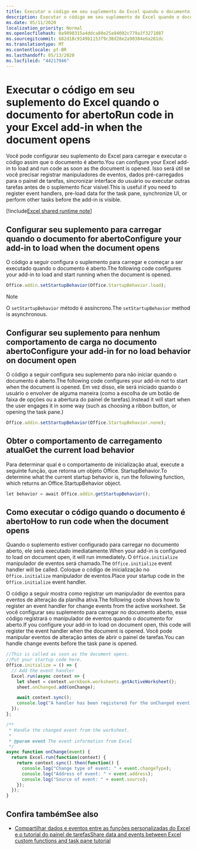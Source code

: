 ```yaml
---
title: Executar o código em seu suplemento do Excel quando o documento for aberto
description: Executar o código em seu suplemento do Excel quando o documento for aberto.
ms.date: 05/11/2020
localization_priority: Normal
ms.openlocfilehash: 0a9090315a4ddca80e25a94092c779a3f3271087
ms.sourcegitcommit: 682d18c9149b1153f9c38d28e2a90384e6a261dc
ms.translationtype: MT
ms.contentlocale: pt-BR
ms.lasthandoff: 05/13/2020
ms.locfileid: "44217946"
---
```

# <a name="run-code-in-your-excel-add-in-when-the-document-opens"></a><span data-ttu-id="ce3ab-103">Executar o código em seu suplemento do Excel quando o documento for aberto</span><span class="sxs-lookup"><span data-stu-id="ce3ab-103">Run code in your Excel add-in when the document opens</span></span>

<span data-ttu-id="ce3ab-104">Você pode configurar seu suplemento do Excel para carregar e executar o código assim que o documento é aberto.</span><span class="sxs-lookup"><span data-stu-id="ce3ab-104">You can configure your Excel add-in to load and run code as soon as the document is opened.</span></span> <span data-ttu-id="ce3ab-105">Isso será útil se você precisar registrar manipuladores de eventos, dados pré-carregados para o painel de tarefas, sincronizar interface do usuário ou executar outras tarefas antes de o suplemento ficar visível.</span><span class="sxs-lookup"><span data-stu-id="ce3ab-105">This is useful if you need to register event handlers, pre-load data for the task pane, synchronize UI, or perform other tasks before the add-in is visible.</span></span>

[!include[Excel shared runtime note](../includes/note-requires-shared-runtime.md)]

## <a name="configure-your-add-in-to-load-when-the-document-opens"></a><span data-ttu-id="ce3ab-106">Configurar seu suplemento para carregar quando o documento for aberto</span><span class="sxs-lookup"><span data-stu-id="ce3ab-106">Configure your add-in to load when the document opens</span></span>

<span data-ttu-id="ce3ab-107">O código a seguir configura o suplemento para carregar e começar a ser executado quando o documento é aberto.</span><span class="sxs-lookup"><span data-stu-id="ce3ab-107">The following code configures your add-in to load and start running when the document is opened.</span></span>

```JavaScript
Office.addin.setStartupBehavior(Office.StartupBehavior.load);
```

> [!NOTE]
> <span data-ttu-id="ce3ab-108">O `setStartupBehavior` método é assíncrono.</span><span class="sxs-lookup"><span data-stu-id="ce3ab-108">The `setStartupBehavior` method is asynchronous.</span></span>

## <a name="configure-your-add-in-for-no-load-behavior-on-document-open"></a><span data-ttu-id="ce3ab-109">Configurar seu suplemento para nenhum comportamento de carga no documento aberto</span><span class="sxs-lookup"><span data-stu-id="ce3ab-109">Configure your add-in for no load behavior on document open</span></span>

<span data-ttu-id="ce3ab-110">O código a seguir configura seu suplemento para não iniciar quando o documento é aberto.</span><span class="sxs-lookup"><span data-stu-id="ce3ab-110">The following code configures your add-in not to start when the document is opened.</span></span> <span data-ttu-id="ce3ab-111">Em vez disso, ele será iniciado quando o usuário o envolver de alguma maneira (como a escolha de um botão de faixa de opções ou a abertura do painel de tarefas).</span><span class="sxs-lookup"><span data-stu-id="ce3ab-111">Instead it will start when the user engages it in some way (such as choosing a ribbon button, or opening the task pane.)</span></span>

```JavaScript
Office.addin.setStartupBehavior(Office.StartupBehavior.none);
```

## <a name="get-the-current-load-behavior"></a><span data-ttu-id="ce3ab-112">Obter o comportamento de carregamento atual</span><span class="sxs-lookup"><span data-stu-id="ce3ab-112">Get the current load behavior</span></span>

<span data-ttu-id="ce3ab-113">Para determinar qual é o comportamento de inicialização atual, execute a seguinte função, que retorna um objeto Office. StartupBehavior.</span><span class="sxs-lookup"><span data-stu-id="ce3ab-113">To determine what the current startup behavior is, run the following function, which returns an Office.StartupBehavior object.</span></span>

```JavaScript
let behavior = await Office.addin.getStartupBehavior();
```

## <a name="how-to-run-code-when-the-document-opens"></a><span data-ttu-id="ce3ab-114">Como executar o código quando o documento é aberto</span><span class="sxs-lookup"><span data-stu-id="ce3ab-114">How to run code when the document opens</span></span>

<span data-ttu-id="ce3ab-115">Quando o suplemento estiver configurado para carregar no documento aberto, ele será executado imediatamente.</span><span class="sxs-lookup"><span data-stu-id="ce3ab-115">When your add-in is configured to load on document open, it will run immediately.</span></span> <span data-ttu-id="ce3ab-116">O `Office.initialize` manipulador de eventos será chamado.</span><span class="sxs-lookup"><span data-stu-id="ce3ab-116">The `Office.initialize` event handler will be called.</span></span> <span data-ttu-id="ce3ab-117">Coloque o código de inicialização no `Office.initialize` manipulador de eventos.</span><span class="sxs-lookup"><span data-stu-id="ce3ab-117">Place your startup code in the `Office.initialize` event handler.</span></span>

<span data-ttu-id="ce3ab-118">O código a seguir mostra como registrar um manipulador de eventos para eventos de alteração da planilha ativa.</span><span class="sxs-lookup"><span data-stu-id="ce3ab-118">The following code shows how to register an event handler for change events from the active worksheet.</span></span> <span data-ttu-id="ce3ab-119">Se você configurar seu suplemento para carregar no documento aberto, esse código registrará o manipulador de eventos quando o documento for aberto.</span><span class="sxs-lookup"><span data-stu-id="ce3ab-119">If you configure your add-in to load on document open, this code will register the event handler when the document is opened.</span></span> <span data-ttu-id="ce3ab-120">Você pode manipular eventos de alteração antes de abrir o painel de tarefas.</span><span class="sxs-lookup"><span data-stu-id="ce3ab-120">You can handle change events before the task pane is opened.</span></span>


```JavaScript
//This is called as soon as the document opens.
//Put your startup code here.
Office.initialize = () => {
  // Add the event handler
  Excel.run(async context => {
    let sheet = context.workbook.worksheets.getActiveWorksheet();
    sheet.onChanged.add(onChange);

    await context.sync();
    console.log("A handler has been registered for the onChanged event.");
  });
};

/**
 * Handle the changed event from the worksheet.
 *
 * @param event The event information from Excel
 */
async function onChange(event) {
  return Excel.run(function(context) {
    return context.sync().then(function() {
      console.log("Change type of event: " + event.changeType);
      console.log("Address of event: " + event.address);
      console.log("Source of event: " + event.source);
    });
  });
}

```

## <a name="see-also"></a><span data-ttu-id="ce3ab-121">Confira também</span><span class="sxs-lookup"><span data-stu-id="ce3ab-121">See also</span></span>

- [<span data-ttu-id="ce3ab-122">Compartilhar dados e eventos entre as funções personalizadas do Excel e o tutorial do painel de tarefas</span><span class="sxs-lookup"><span data-stu-id="ce3ab-122">Share data and events between Excel custom functions and task pane tutorial</span></span>](../tutorials/share-data-and-events-between-custom-functions-and-the-task-pane-tutorial.md)